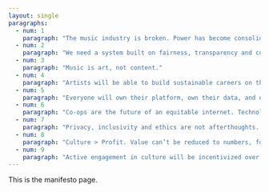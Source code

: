 ```yaml
---
layout: single
paragraphs:
  - num: 1
    paragraph: "The music industry is broken. Power has become consolidated in the hands of a small number of technology companies and dominant major labels."
  - num: 2
    paragraph: "We need a system built on fairness, transparency and cooperation."
  - num: 3
    paragraph: "Music is art, not content."
  - num: 4
    paragraph: "Artists will be able to build sustainable careers on their own terms."
  - num: 5
    paragraph: "Everyone will own their platform, own their data, and own their network."
  - num: 6
    paragraph: "Co-ops are the future of an equitable internet. Technology should benefit all involved, not just a handful of shareholders."
  - num: 7
    paragraph: "Privacy, inclusivity and ethics are not afterthoughts. They must be built by design, and considered from the get-go."
  - num: 8
    paragraph: "Culture > Profit. Value can’t be reduced to numbers, follower counts or other metrics."
  - num: 9
    paragraph: "Active engagement in culture will be incentivized over passive consumption."
---
```


This is the manifesto page.
